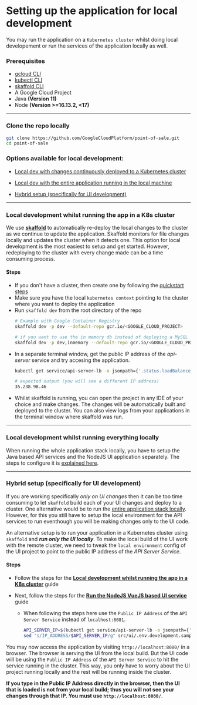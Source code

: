 # Setting up the application for local development

You may run the application on a `Kubernetes cluster` whilst doing local
developement or run the services of the application locally as well.

### Prerequisites

- [gcloud CLI](https://cloud.google.com/sdk/docs/install)
- [kubectl CLI](https://kubernetes.io/docs/tasks/tools/)
- [skaffold CLI](https://skaffold.dev/docs/install/)
- A Google Cloud Project
- Java **(Version 11)**
- Node **(Version >=16.13.2, <17)**

---
### Clone the repo locally

```sh
git clone https://github.com/GoogleCloudPlatform/point-of-sale.git
cd point-of-sale
```

### Options available for local development:
- [Local dev with changes continuously deployed to a Kubernetes cluster](#local-development-whilst-running-the-app-in-a-k8s-cluster)

- [Local dev with the entire application running in the local machine](#local-development-whilst-running-everything-locally)

- [Hybrid setup (specifically for UI development)](#hybrid-setup-specifically-for-ui-development)
---

### Local development whilst running the app in a K8s cluster

We use [**skaffold**](https://skaffold.dev) to automatically re-deploy the local
changes to the cluster as we continue to update the application. Skaffold
monitors for file changes locally and updates the cluster when it detects one.
This option for local development is the most easiest to setup and get started.
However, redeploying to the cluster with every change made can be a time
consuming process.

#### Steps
- If you don't have a cluster, then create one by following the [quickstart steps](/docs/quickstart.md)
- Make sure you have the local `kubernetes context` pointing to the cluster
  where you want to deploy the application
- Run `skaffold dev` from the root directory of the repo
  ```sh
  # Example with Google Container Registry
  skaffold dev -p dev --default-repo gcr.io/<GOOGLE_CLOUD_PROJECT>

  # if you want to use the in memory db instead of deploying a MySQL container
  skaffold dev -p dev,inmemory --default-repo gcr.io/<GOOGLE_CLOUD_PROJECT>
  ```
- In a separate terminal window, get the public IP address of the _api-server_
  service and try accesing the application.
  ```sh
  kubectl get service/api-server-lb -o jsonpath={'.status.loadBalancer.ingress[0].ip'}
  ```
  ```sh
  # expected output (you will see a different IP address)
  35.238.98.46
  ```
- Whilst skaffold is running, you can open the project in any IDE of your choice and
  make changes. The changes will be automatically built and deployed to the
  cluster. You can also view logs from your applications in the terminal window
  where skaffold was run.
---

### Local development whilst running everything locally

When running the whole application stack locally, you have to setup the Java
based API services and the NodeJS UI application separately. The steps to configure
it is [explained here](local-dev-everything-local.md).

---

### Hybrid setup (specifically for UI development)

If you are working specifically _only on UI changes_ then it can be too time
consuming to let `skaffold` build each of your UI changes and deploy to a cluster.
One alternative would be to run the [entire application stack locally](#local-development-whilst-running-everything-locally). However, for this you
still have to setup the local environment for the API services to run eventhough
you will be making changes only to the UI code.

An alternative setup is to run your application in a Kubernetes cluster using
`skaffold` and ***run only the UI locally***. To make the local build of the UI
work with the remote cluster, we need to tweak the `local environment` config of
the UI project to point to the public IP address of the _API Server Service_.

#### Steps
- Follow the steps for the [**Local development whilst running the app in a K8s cluster**](#local-development-whilst-running-the-app-in-a-k8s-cluster) guide
- Next, follow the steps for the [**Run the **NodeJS VueJS** based UI service**](local-dev-everything-local.md#run-the-nodejs-vuejs-based-ui-service) guide

  - When following the steps here use the `Public IP Address` of the
    `API Server Service` instead of `localhost:8081`.
    ```sh
    API_SERVER_IP=$(kubectl get service/api-server-lb -o jsonpath={'.status.loadBalancer.ingress[0].ip'})
    sed "s/IP_ADDRESS/$API_SERVER_IP/g" src/ui/.env.development.sample > src/ui/.env.development.local
    ```

You may now access the application by visiting `http://localhost:8080/` in a
browser. The browser is serving the UI from the local build. But the UI code
will be using the `Public IP Address` of the `API Server Service` to hit the
service running in the cluster. This way, you only have to worry about the UI
project running locally and the rest will be running inside the cluster.

**If you type in the Public IP Address directly in the browser, then the UI that
is loaded is not from your local build; thus you will not see your changes
through that IP. You must use `http://localhost:8080/`**.